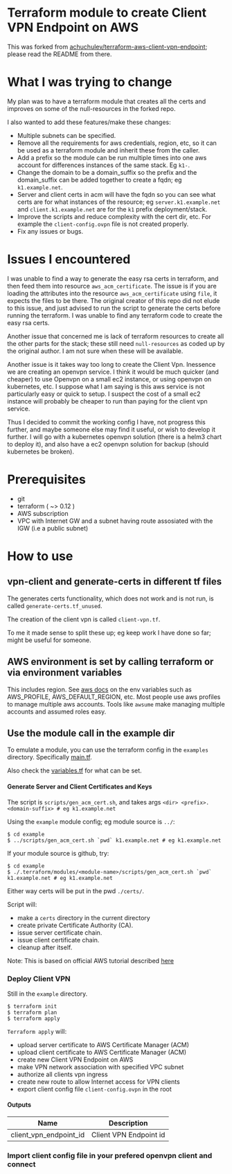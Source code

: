 # Terraform module to create Client VPN Endpoint on AWS

This was forked from [achuchulev/terraform-aws-client-vpn-endpoint](https://github.com/achuchulev/terraform-aws-client-vpn-endpoint); please read the README from there.

# What I was trying to change

My plan was to have a terraform module that creates all the certs and improves on some of the null-resources in the forked repo.

I also wanted to add these features/make these changes:

* Multiple subnets can be specified.
* Remove all the requirements for aws credentials, region, etc, so it can be used as a terraform module and inherit these from the caller.
* Add a prefix so the module can be run multiple times into one aws account for differences instances of the same stack. Eg `k1-`.
* Change the domain to be a domain_suffix so the prefix and the domain_suffix can be added together to create a fqdn; eg `k1.example.net`.
* Server and client certs in acm will have the fqdn so you can see what certs are for what instances of the resource; eg `server.k1.example.net` and `client.k1.example.net` are for the `k1` prefix deployment/stack.
* Improve the scripts and reduce complexity with the cert dir, etc. For example the `client-config.ovpn` file is not created properly.
* Fix any issues or bugs.

# Issues I encountered

I was unable to find a way to generate the easy rsa certs in terraform, and then feed them into resource `aws_acm_certificate`. The issue is if you are loading the attributes into the resource `aws_acm_certificate` using `file`, it expects the files to be there. The original creator of this repo did not elude to this issue, and just advised to run the script to generate the certs before running the terraform. I was unable to find any terraform code to create the easy rsa certs.

Another issue that concerned me is lack of terraform resources to create all the other parts for the stack; these still need `null-resources` as coded up by the original author. I am not sure when these will be available.

Another issue is it takes way too long to create the Client Vpn. Inessence we are creating an openvpn service. I think it would be much quicker (and cheaper) to use Openvpn on a small ec2 instance, or using openvpn on kubernetes, etc. I suppose what I am saying is this aws service is not particularly easy or quick to setup. I suspect the cost of a small ec2 instance will probably be cheaper to run than paying for the client vpn service.

Thus I decided to commit the working config I have, not progress this further, and maybe someone else may find it useful, or wish to develop it further. I will go with a kubernetes openvpn solution (there is a helm3 chart to deploy it), and also have a ec2 openvpn solution for backup (should kubernetes be broken).

# Prerequisites

* git
* terraform ( ~> 0.12 )
* AWS subscription
* VPC with Internet GW and a subnet having route assosiated with the IGW (i.e a public subnet)

# How to use

## vpn-client and generate-certs in different tf files

The generates certs functionality, which does not work and is not run, is called `generate-certs.tf_unused`.

The creation of the client vpn is called `client-vpn.tf`.

To me it made sense to split these up; eg keep work I have done so far; might be useful for someone.

## AWS environment is set by calling terraform or via environment variables

This includes region. See [aws docs](https://docs.aws.amazon.com/cli/latest/userguide/cli-configure-envvars.html) on the env variables such as AWS_PROFILE, AWS_DEFAULT_REGION, etc. Most people use aws profiles to manage multiple aws accounts. Tools like `awsume` make managing multiple accounts and assumed roles easy.

## Use the module call in the example dir

To emulate a module, you can use the terraform config in the `examples` directory. Specifically [main.tf](examples/main.tf).

Also check the [variables.tf](variables.tf) for what can be set.

#### Generate Server and Client Certificates and Keys


The script is `scripts/gen_acm_cert.sh`, and takes args `<dir> <prefix>.<domain-suffix> # eg k1.example.net`

Using the `example` module config; eg module source is `../`:

```
$ cd example
$ ../scripts/gen_acm_cert.sh `pwd` k1.example.net # eg k1.example.net
```

If your module source is github, try:

```
$ cd example
$ ./.terraform/modules/<module-name>/scripts/gen_acm_cert.sh `pwd` k1.example.net # eg k1.example.net
```

Either way certs will be put in the pwd `./certs/`.

Script will:
* make a `certs` directory in the current directory
* create private Certificate Authority (CA).
* issue server certificate chain.
* issue client certificate chain.
* cleanup after itself.
  
Note: This is based on official AWS tutorial described [here](https://docs.aws.amazon.com/vpn/latest/clientvpn-admin/authentication-authorization.html#mutual)

### Deploy Client VPN

Still in the `example` directory.

```
$ terraform init
$ terraform plan
$ terraform apply
```

`Terraform apply` will:
* upload server certificate to AWS Certificate Manager (ACM)
* upload client certificate to AWS Certificate Manager (ACM)
* create new Client VPN Endpoint on AWS 
* make VPN network association with specified VPC subnet
* authorize all clients vpn ingress
* create new route to allow Internet access for VPN clients
* export client config file `client-config.ovpn` in the root

#### Outputs

| Name  |	Description 
| ----- | ----------- 
| client_vpn_endpoint_id | Client VPN Endpoint id


### Import client config file in your prefered openvpn client and connect
